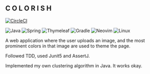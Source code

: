 <span style="font-size: 48px, color: #fafa6e">C</span>
<span style="font-size: 48px, color: #b5e877">O</span>
<span style="font-size: 48px, color: #77d183">L</span>
<span style="font-size: 48px, color: #3fb78d">O</span>
<span style="font-size: 48px, color: #009c8f">R</span>
<span style="font-size: 48px, color: #007f86">I</span>
<span style="font-size: 48px, color: #1c6373">S</span>
<span style="font-size: 48px, color: #2a4858">H</span>
---
[![CircleCI](https://dl.circleci.com/status-badge/img/gh/roshmadosh/COLORISH/tree/main.svg?style=svg)](https://dl.circleci.com/status-badge/redirect/gh/roshmadosh/COLORISH/tree/main)  

![Java](https://img.shields.io/badge/java-%23ED8B00.svg?style=for-the-badge&logo=java&logoColor=white)
![Spring](https://img.shields.io/badge/spring-%236DB33F.svg?style=for-the-badge&logo=spring&logoColor=white)
![Thymeleaf](https://img.shields.io/badge/Thymeleaf-%23005C0F.svg?style=for-the-badge&logo=Thymeleaf&logoColor=white)
![Gradle](https://img.shields.io/badge/Gradle-02303A.svg?style=for-the-badge&logo=Gradle&logoColor=white)
![Neovim](https://img.shields.io/badge/NeoVim-%2357A143.svg?&style=for-the-badge&logo=neovim&logoColor=white)
![Linux](https://img.shields.io/badge/Linux-FCC624?style=for-the-badge&logo=linux&logoColor=black)  


A web application where the user uploads an image, and the most prominent colors in that image are used to theme the page.  

Followed TDD, used Junit5 and AssertJ.

Implemented my own clustering algorithm in Java. It works okay.  


